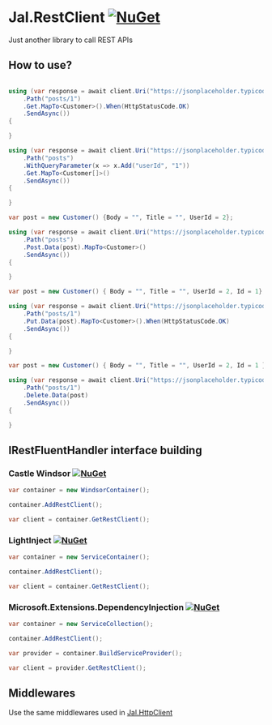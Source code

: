# Jal.RestClient [![NuGet](https://img.shields.io/nuget/v/Jal.RestClient.svg)](https://www.nuget.org/packages/Jal.RestClient)
Just another library to call REST APIs
## How to use?

```csharp

using (var response = await client.Uri("https://jsonplaceholder.typicode.com")
	.Path("posts/1")
	.Get.MapTo<Customer>().When(HttpStatusCode.OK)
	.SendAsync())
{

}

using (var response = await client.Uri("https://jsonplaceholder.typicode.com")
	.Path("posts")
	.WithQueryParameter(x => x.Add("userId", "1"))
	.Get.MapTo<Customer[]>()
	.SendAsync())
{ 

}

var post = new Customer() {Body = "", Title = "", UserId = 2};

using (var response = await client.Uri("https://jsonplaceholder.typicode.com")
	.Path("posts")
	.Post.Data(post).MapTo<Customer>()
	.SendAsync())
{

}

var post = new Customer() { Body = "", Title = "", UserId = 2, Id = 1};

using (var response = await client.Uri("https://jsonplaceholder.typicode.com")
	.Path("posts/1")
	.Put.Data(post).MapTo<Customer>().When(HttpStatusCode.OK)
	.SendAsync())
{

}

var post = new Customer() { Body = "", Title = "", UserId = 2, Id = 1 };

using (var response = await client.Uri("https://jsonplaceholder.typicode.com")
	.Path("posts/1")
	.Delete.Data(post)
	.SendAsync())
{

}
```
## IRestFluentHandler interface building
### Castle Windsor [![NuGet](https://img.shields.io/nuget/v/Jal.RestClient.Installer.svg)](https://www.nuget.org/packages/Jal.RestClient.Installer)
```csharp
var container = new WindsorContainer();

container.AddRestClient();

var client = container.GetRestClient();
```
### LightInject [![NuGet](https://img.shields.io/nuget/v/Jal.RestClient.LightInject.Installer.svg)](https://www.nuget.org/packages/Jal.RestClient.LightInject.Installer)
```csharp
var container = new ServiceContainer();

container.AddRestClient();

var client = container.GetRestClient();
```
### Microsoft.Extensions.DependencyInjection [![NuGet](https://img.shields.io/nuget/v/Jal.RestClient.Microsoft.Extensions.DependencyInjection.Installer.svg)](https://www.nuget.org/packages/Jal.RestClient.Microsoft.Extensions.DependencyInjection.Installer)
```csharp
var container = new ServiceCollection();

container.AddRestClient();

var provider = container.BuildServiceProvider();

var client = provider.GetRestClient();
```
## Middlewares

Use the same middlewares used in [Jal.HttpClient](https://github.com/raulnq/Jal.HttpClient)

```csharp

```